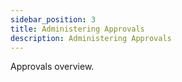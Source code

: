 ```yaml
---
sidebar_position: 3
title: Administering Approvals
description: Administering Approvals
---
```

Approvals overview.
